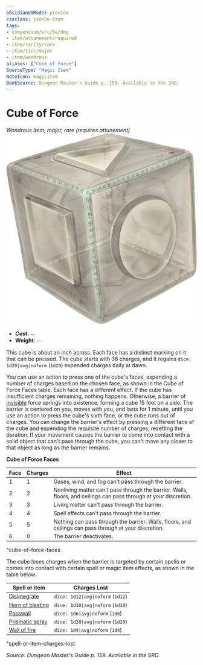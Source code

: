 ```yaml
---
obsidianUIMode: preview
cssclass: json5e-item
tags:
- compendium/src/5e/dmg
- item/attunement/required
- item/rarity/rare
- item/tier/major
- item/wondrous
aliases: ["Cube of Force"]
SourceType: "Magic Item"
NoteIcon: magicitem
BookSource: Dungeon Master's Guide p. 159. Available in the SRD.
---
```

# Cube of Force
*Wondrous Item, major, rare (requires attunement)*  
![](https://raw.githubusercontent.com/5etools-mirror-2/5etools-img/main/items/DMG/Cube%20of%20Force.webp#right)  

- **Cost**: ⏤
- **Weight**: ⏤

This cube is about an inch across. Each face has a distinct marking on it that can be pressed. The cube starts with 36 charges, and it regains `dice: 1d20|avg|noform` (`1d20`) expended charges daily at dawn.

You can use an action to press one of the cube's faces, expending a number of charges based on the chosen face, as shown in the Cube of Force Faces table. Each face has a different effect. If the cube has insufficient charges remaining, nothing happens. Otherwise, a barrier of [invisible](/3-Mechanics/CLI/rules/conditions.md#invisible) force springs into existence, forming a cube 15 feet on a side. The barrier is centered on you, moves with you, and lasts for 1 minute, until you use an action to press the cube's sixth face, or the cube runs out of charges. You can change the barrier's effect by pressing a different face of the cube and expending the requisite number of charges, resetting the duration. If your movement causes the barrier to come into contact with a solid object that can't pass through the cube, you can't move any closer to that object as long as the barrier remains.

**Cube of Force Faces**

| Face | Charges | Effect |
|------|---------|--------|
| 1 | 1 | Gases, wind, and fog can't pass through the barrier. |
| 2 | 2 | Nonliving matter can't pass through the barrier. Walls, floors, and ceilings can pass through at your discretion. |
| 3 | 3 | Living matter can't pass through the barrier. |
| 4 | 4 | Spell effects can't pass through the barrier. |
| 5 | 5 | Nothing can pass through the barrier. Walls, floors, and ceilings can pass through at your discretion. |
| 6 | 0 | The barrier deactivates. |
^cube-of-force-faces

The cube loses charges when the barrier is targeted by certain spells or comes into contact with certain spell or magic item effects, as shown in the table below.

| Spell or item | Charges Lost |
|---------------|--------------|
| [Disintegrate](/3-Mechanics/CLI/spells/disintegrate.md) | `dice: 1d12\|avg\|noform` (`1d12`) |
| [Horn of blasting](/3-Mechanics/CLI/items/horn-of-blasting.md) | `dice: 1d10\|avg\|noform` (`1d10`) |
| [Passwall](/3-Mechanics/CLI/spells/passwall.md) | `dice: 1d6\|avg\|noform` (`1d6`) |
| [Prismatic spray](/3-Mechanics/CLI/spells/prismatic-spray.md) | `dice: 1d20\|avg\|noform` (`1d20`) |
| [Wall of fire](/3-Mechanics/CLI/spells/wall-of-fire.md) | `dice: 1d4\|avg\|noform` (`1d4`) |
^spell-or-item-charges-lost

*Source: Dungeon Master's Guide p. 159. Available in the SRD.*